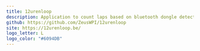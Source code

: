 ```yaml
---
title: 12urenloop
description: Application to count laps based on bluetooth dongle detection. <a href="http://12urenloop.be">http://12urenloop.be</a>
github: https://github.com/ZeusWPI/12urenloop
site: https://12urenloop.be/
logo_letter: L
logo_color: "#6094DB"
---
```

